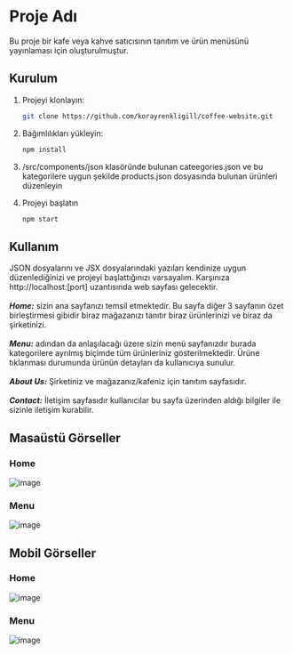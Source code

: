 # Proje Adı

Bu proje bir kafe veya kahve satıcısının tanıtım ve ürün menüsünü yayınlaması için oluşturulmuştur.

## Kurulum

1. Projeyi klonlayın:
   ```sh
   git clone https://github.com/korayrenkligill/coffee-website.git
   ```
2. Bağımlılıkları yükleyin:
   ```sh
   npm install
   ```
3. /src/components/json klasöründe bulunan cateegories.json ve bu kategorilere uygun şekilde products.json dosyasında bulunan ürünleri düzenleyin

4. Projeyi başlatın
   ```sh
   npm start
   ```

## Kullanım

JSON dosyalarını ve JSX dosyalarındaki yazıları kendinize uygun düzenlediğinizi ve projeyi başlattığınızı varsayalım.
Karşınıza http://localhost:[port] uzantısında web sayfası gelecektir.<br> <br>
<b><i>Home:</i></b> sizin ana sayfanızı temsil etmektedir. Bu sayfa diğer 3 sayfanın özet birleştirmesi gibidir biraz mağazanızı tanıtır biraz ürünlerinizi ve biraz da şirketinizi. <br> <br>
<b><i>Menu:</i></b> adından da anlaşılacağı üzere sizin menü sayfanızdır burada kategorilere ayrılmış biçimde tüm ürünleriniz gösterilmektedir. Ürüne tıklanması durumunda ürünün detayları da kullanıcıya sunulur.<br> <br>
<b><i>About Us:</i></b> Şirketiniz ve mağazanız/kafeniz için tanıtım sayfasıdır.<br> <br>
<b><i>Contact:</i></b> İletişim sayfasıdır kullanıcılar bu sayfa üzerinden aldığı bilgiler ile sizinle iletişim kurabilir.

## Masaüstü Görseller

### Home

![image](https://i.ibb.co/2cs59zB/screencapture-localhost-3000-2023-09-12-13-49-27.png)

### Menu

![image](https://i.ibb.co/2tp4C5L/screencapture-localhost-3000-2023-09-12-13-51-29.png)

## Mobil Görseller

### Home

![image](https://i.ibb.co/BsqFFG7/screencapture-localhost-3000-2023-09-12-13-52-39.png)

### Menu

![image](https://i.ibb.co/88WZh57/screencapture-localhost-3000-2023-09-12-13-53-50.png)
